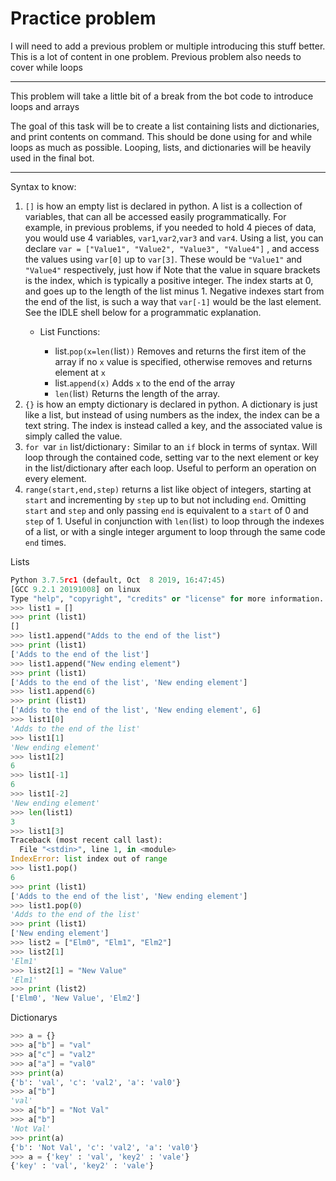 # Practice problem
 
I will need to add a previous problem or multiple introducing this stuff better. This is a lot of content in one problem. Previous problem also needs to cover while loops

 --- 

This problem will take a little bit of a break from the bot code to introduce loops and arrays

The goal of this task will be to create a list containing lists and dictionaries, and print contents on command. This should be done using for and while loops as much as possible. Looping, lists, and dictionaries will be heavily used in the final bot.

---
Syntax to know:

1. `[]` is how an empty list is declared in python. A list is a collection of variables, that can all be accessed easily programmatically. For example, in previous problems, if you needed to hold 4 pieces of data, you would use 4 variables, `var1`,`var2`,`var3` and `var4`. Using a list, you can declare `var = ["Value1", "Value2", "Value3", "Value4"]` , and access the values using `var[0]` up to `var[3]`. These would be `"Value1"` and `"Value4"` respectively, just how if Note that the value in square brackets is the index, which is typically a positive integer. The index starts at 0, and goes up to the length of the list minus 1. Negative indexes start from the end of the list, is such a way that `var[-1]` would be the last element. See the IDLE shell below for a programmatic explanation.
   * List Functions:
     
     * list.`pop(x=len(`list`))` Removes and returns the first item of the array if no `x` value is specified, otherwise removes and returns element at `x`
     * list.`append(x)` Adds `x` to the end of the array
     * `len(`list`)` Returns the length of the array. 
2. `{}` is how an empty dictionary is declared in python. A dictionary is just like a list, but instead of using numbers as the index, the index can be a text string. The index is instead called a key, and the associated value is simply called the value.
3. `for `var `in` list/dictionary`:` Similar to an `if` block in terms of syntax. Will loop through the contained code, setting var to the next element or key in the list/dictionary after each loop. Useful to perform an operation on every element.
4. `range(start,end,step)` returns a list like object of integers, starting at `start` and incrementing by `step` up to but not including `end`.  Omitting `start` and `step` and only passing `end` is equivalent to a `start` of 0 and `step` of 1. Useful in conjunction with `len(`list`)` to loop through the indexes of a list, or with a single integer argument to loop through the same code `end` times.

Lists
```python
Python 3.7.5rc1 (default, Oct  8 2019, 16:47:45) 
[GCC 9.2.1 20191008] on linux
Type "help", "copyright", "credits" or "license" for more information.
>>> list1 = []
>>> print (list1)
[]
>>> list1.append("Adds to the end of the list")
>>> print (list1)
['Adds to the end of the list']
>>> list1.append("New ending element")
>>> print (list1)
['Adds to the end of the list', 'New ending element']
>>> list1.append(6)
>>> print (list1)
['Adds to the end of the list', 'New ending element', 6]
>>> list1[0]
'Adds to the end of the list'
>>> list1[1]
'New ending element'
>>> list1[2]
6
>>> list1[-1]
6
>>> list1[-2]
'New ending element'
>>> len(list1)
3
>>> list1[3]
Traceback (most recent call last):
  File "<stdin>", line 1, in <module>
IndexError: list index out of range
>>> list1.pop()
6
>>> print (list1)
['Adds to the end of the list', 'New ending element']
>>> list1.pop(0)
'Adds to the end of the list'
>>> print (list1)
['New ending element']
>>> list2 = ["Elm0", "Elm1", "Elm2"]
>>> list2[1]
'Elm1'
>>> list2[1] = "New Value"
'Elm1'
>>> print (list2)
['Elm0', 'New Value', 'Elm2']

```
Dictionarys 
```python
>>> a = {}
>>> a["b"] = "val"
>>> a["c"] = "val2"
>>> a["a"] = "val0"
>>> print(a)
{'b': 'val', 'c': 'val2', 'a': 'val0'}
>>> a["b"]
'val'
>>> a["b"] = "Not Val"
>>> a["b"]
'Not Val'
>>> print(a)
{'b': 'Not Val', 'c': 'val2', 'a': 'val0'}
>>> a = {'key' : 'val', 'key2' : 'vale'}
{'key' : 'val', 'key2' : 'vale'}
```

